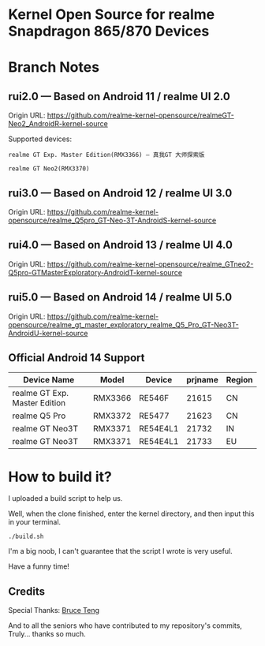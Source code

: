 # Kernel Open Source for realme Snapdragon 865/870 Devices

# Branch Notes

## rui2.0 — Based on Android 11 / realme UI 2.0

Origin URL: https://github.com/realme-kernel-opensource/realmeGT-Neo2_AndroidR-kernel-source

Supported devices:

`realme GT Exp. Master Edition(RMX3366) — 真我GT 大师探索版`

`realme GT Neo2(RMX3370)` 


## rui3.0 — Based on Android 12 / realme UI 3.0

Origin URL: 
https://github.com/realme-kernel-opensource/realme_Q5pro_GT-Neo-3T-AndroidS-kernel-source


## rui4.0 — Based on Android 13 / realme UI 4.0

Origin URL: 
https://github.com/realme-kernel-opensource/realme_GTneo2-Q5pro-GTMasterExploratory-AndroidT-kernel-source


## rui5.0 — Based on Android 14 / realme UI 5.0

Origin URL: 
https://github.com/realme-kernel-opensource/realme_gt_master_exploratory_realme_Q5_Pro_GT-Neo3T-AndroidU-kernel-source

## Official Android 14 Support

| Device Name                  | Model   | Device    | prjname | Region          |
|------------------------------|---------|-----------|---------|-----------------|
| realme GT Exp. Master Edition| RMX3366 | RE546F    | 21615   | CN              |
| realme Q5 Pro                | RMX3372 | RE5477    | 21623   | CN              |
| realme GT Neo3T              | RMX3371 | RE54E4L1  | 21732   | IN              |
| realme GT Neo3T              | RMX3371 | RE54E4L1  | 21733   | EU              |


# How to build it?

I uploaded a build script to help us.

Well, when the clone finished, enter the kernel directory, and then input this in your terminal.

    ./build.sh

I'm a big noob, I can't guarantee that the script I wrote is very useful.

Have a funny time!

## Credits

Special Thanks: [Bruce Teng](https://github.com/toraidl)

And to all the seniors who have contributed to my repository's commits, Truly... thanks so much.
